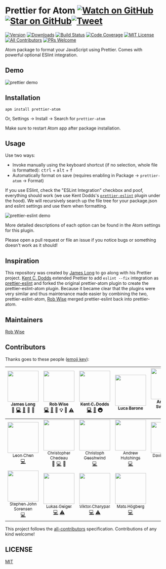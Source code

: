 # Prettier for Atom [![Watch on GitHub][github-watch-badge]][github-watch][![Star on GitHub][github-star-badge]][github-star][![Tweet][twitter-badge]][twitter]

<!-- [![Dependencies][dependencyci-badge]][dependencyci] TODO: Add dependency CI! -->
<!-- [![Code of Conduct][coc-badge]][coc] -->

[![Version][version-badge]][package]
[![Downloads][downloads-badge]][package]
[![Build Status][build-badge]][build]
[![Code Coverage][coverage-badge]][coverage]
[![MIT License][license-badge]][LICENSE]
[![All Contributors][all-contributors-badge]](#contributors)
[![PRs Welcome][prs-badge]][prs]

Atom package to format your JavaScript using Prettier. Comes with powerful optional ESlint integration.

## Demo
![prettier demo][prettier-demo]

## Installation

```
apm install prettier-atom
```

Or, Settings → Install → Search for `prettier-atom`

Make sure to restart Atom app after package installation.

## Usage

Use two ways:

- Invoke manually using the keyboard shortcut (if no selection, whole file is formatted): <kbd>ctrl</kbd> + <kbd>alt</kbd> + <kbd>f</kbd>
- Automatically format on save (requires enabling in Package → `prettier-atom` → Format)

If you use ESlint, check the "ESLint Integration" checkbox and poof, everything should work (we use Kent Dodds's [`prettier-eslint`][prettier-eslint] plugin under the hood). We will recursively search up the file tree for your package.json and eslint settings and use them when formatting.

![prettier-eslint demo][prettier-eslint-demo]

More detailed descriptions of each option can be found in the Atom settings for this plugin.

Please open a pull request or file an issue if you notice bugs or something doesn't work as it should!

## Inspiration

This repository was created by [James Long][james-long] to go along with his Prettier project. [Kent C. Dodds][kentcdodds] extended Prettier to add `eslint --fix` integration as [prettier-eslint][prettier-eslint] and forked the original prettier-atom plugin to create the prettier-eslint-atom plugin. Because it became clear that the plugins were very similar and thus maintenance made easier by combining the two, prettier-eslint-atom, [Rob Wise][robwise] merged prettier-eslint back into prettier-atom.

## Maintainers
[Rob Wise][robwise]

## Contributors

Thanks goes to these people ([emoji key][emojis]):

<!-- ALL-CONTRIBUTORS-LIST:START - Do not remove or modify this section -->
| [<img src="https://avatars.githubusercontent.com/u/17031?v=3" width="100px;"/><br /><sub>James Long</sub>](http://jlongster.com)<br />💬 [💻](https://github.com/prettier/prettier-atom/commits?author=jlongster) [📖](https://github.com/prettier/prettier-atom/commits?author=jlongster) 🔌 👀 | [<img src="https://avatars.githubusercontent.com/u/6173488?v=3" width="100px;"/><br /><sub>Rob Wise</sub>](https://robwise.github.io)<br />[💻](https://github.com/prettier/prettier-atom/commits?author=robwise) [📖](https://github.com/prettier/prettier-atom/commits?author=robwise) 💬 💡 👀 [⚠️](https://github.com/prettier/prettier-atom/commits?author=robwise) | [<img src="https://avatars.githubusercontent.com/u/1500684?v=3" width="100px;"/><br /><sub>Kent C. Dodds</sub>](https://kentcdodds.com)<br />[💻](https://github.com/prettier/prettier-atom/commits?author=kentcdodds) [📖](https://github.com/prettier/prettier-atom/commits?author=kentcdodds) 🚇 | [<img src="https://avatars.githubusercontent.com/u/1144075?v=3" width="100px;"/><br /><sub>Luca Barone</sub>](https://github.com/cloud-walker)<br /> | [<img src="https://avatars.githubusercontent.com/u/4514159?v=3" width="100px;"/><br /><sub>Arnar Þór Sveinsson</sub>](https://github.com/arnarthor)<br />[💻](https://github.com/prettier/prettier-atom/commits?author=arnarthor) | [<img src="https://avatars.githubusercontent.com/u/131916?v=3" width="100px;"/><br /><sub>Adam Miskiewicz</sub>](http://www.adammiskiewicz.com/)<br />[💻](https://github.com/prettier/prettier-atom/commits?author=skevy) | [<img src="https://avatars.githubusercontent.com/u/2685242?v=3" width="100px;"/><br /><sub>Ori Livni</sub>](http://www.orilivni.com)<br />[💻](https://github.com/prettier/prettier-atom/commits?author=oriSomething) |
| :---: | :---: | :---: | :---: | :---: | :---: | :---: |
| [<img src="https://avatars.githubusercontent.com/u/6182852?v=3" width="100px;"/><br /><sub>Leon Chen</sub>](https://transcranial.github.io)<br />[💻](https://github.com/prettier/prettier-atom/commits?author=transcranial) | [<img src="https://avatars.githubusercontent.com/u/197597?v=3" width="100px;"/><br /><sub>Christopher Chedeau</sub>](http://blog.vjeux.com/)<br />💬 [💻](https://github.com/prettier/prettier-atom/commits?author=vjeux) 🔌 | [<img src="https://avatars.githubusercontent.com/u/646693?v=3" width="100px;"/><br /><sub>Christoph Geschwind</sub>](http://christoph-geschwind.de)<br />[💻](https://github.com/prettier/prettier-atom/commits?author=1st8) | [<img src="https://avatars.githubusercontent.com/u/35026?v=3" width="100px;"/><br /><sub>Andrew Hutchings</sub>](https://andrewhutchings.com)<br />[💻](https://github.com/prettier/prettier-atom/commits?author=ahutchings) | [<img src="https://avatars.githubusercontent.com/u/875591?v=3" width="100px;"/><br /><sub>David Schnurr</sub>](http://davidschnurr.com)<br />[💻](https://github.com/prettier/prettier-atom/commits?author=schnerd) | [<img src="https://avatars.githubusercontent.com/u/484801?v=3" width="100px;"/><br /><sub>Ryan Cole</sub>](http://rycole.com/)<br />[💻](https://github.com/prettier/prettier-atom/commits?author=ryancole) | [<img src="https://avatars0.githubusercontent.com/u/11488612?v=3" width="100px;"/><br /><sub>Dara Hak</sub>](https://github.com/darahak)<br />[💻](https://github.com/prettier/prettier-atom/commits?author=darahak) [📖](https://github.com/prettier/prettier-atom/commits?author=darahak) |
| [<img src="https://avatars3.githubusercontent.com/u/487068?v=3" width="100px;"/><br /><sub>Stephen John Sorensen</sub>](http://www.stephenjohnsorensen.com/)<br />[💻](https://github.com/prettier/prettier-atom/commits?author=spudly) | [<img src="https://avatars2.githubusercontent.com/u/13285808?v=3" width="100px;"/><br /><sub>Lukas Geiger</sub>](https://github.com/lgeiger)<br />[💻](https://github.com/prettier/prettier-atom/commits?author=lgeiger) [⚠️](https://github.com/prettier/prettier-atom/commits?author=lgeiger) | [<img src="https://avatars2.githubusercontent.com/u/1517854?v=3" width="100px;"/><br /><sub>Viktor Charypar</sub>](https://github.com/charypar)<br />[💻](https://github.com/prettier/prettier-atom/commits?author=charypar) [⚠️](https://github.com/prettier/prettier-atom/commits?author=charypar) | [<img src="https://avatars0.githubusercontent.com/u/1007436?v=3" width="100px;"/><br /><sub>Mats Högberg</sub>](http://mats.hgbrg.se)<br />[💻](https://github.com/prettier/prettier-atom/commits?author=mhgbrg) |
<!-- ALL-CONTRIBUTORS-LIST:END -->

This project follows the [all-contributors][all-contributors] specification. Contributions of any kind welcome!

## LICENSE

[MIT](./LICENSE.md)

[npm]: https://www.npmjs.com/
[node]: https://nodejs.org
[build-badge]: https://img.shields.io/travis/prettier/prettier-atom.svg?style=flat-square
[build]: https://travis-ci.org/prettier/prettier-atom
[coverage-badge]: https://img.shields.io/codecov/c/github/prettier/prettier-atom.svg?style=flat-square
[coverage]: https://codecov.io/github/prettier/prettier-atom
[dependencyci-badge]: https://dependencyci.com/github/prettier/prettier-atom/badge?style=flat-square
[dependencyci]: https://dependencyci.com/github/prettier/prettier-atom
[version-badge]: https://img.shields.io/apm/v/prettier-atom.svg?style=flat-square
[package]: https://atom.io/packages/prettier-atom
[downloads-badge]: https://img.shields.io/apm/dm/prettier-atom.svg?style=flat-square
[license-badge]: https://img.shields.io/apm/l/prettier-atom.svg?style=flat-square
[license]: https://github.com/prettier/prettier-atom/blob/master/LICENSE
[prs-badge]: https://img.shields.io/badge/PRs-welcome-brightgreen.svg?style=flat-square
[prs]: http://makeapullrequest.com
[coc-badge]: https://img.shields.io/badge/code%20of-conduct-ff69b4.svg?style=flat-square
[coc]: https://github.com/prettier/prettier-atom/blob/master/other/CODE_OF_CONDUCT.md
[roadmap-badge]: https://img.shields.io/badge/%F0%9F%93%94-roadmap-CD9523.svg?style=flat-square
[roadmap]: https://github.com/prettier/prettier-atom/blob/master/other/ROADMAP.md
[github-watch-badge]: https://img.shields.io/github/watchers/prettier/prettier-atom.svg?style=social
[github-watch]: https://github.com/prettier/prettier-atom/watchers
[github-star-badge]: https://img.shields.io/github/stars/prettier/prettier-atom.svg?style=social
[github-star]: https://github.com/prettier/prettier-atom/stargazers
[twitter]: https://twitter.com/intent/tweet?text=Check%20out%20prettier-atom!%20https://github.com/prettier/prettier-atom%20%F0%9F%91%8D
[twitter-badge]: https://img.shields.io/twitter/url/https/github.com/prettier/prettier-atom.svg?style=social
[emojis]: https://github.com/kentcdodds/all-contributors#emoji-key
[all-contributors]: https://github.com/kentcdodds/all-contributors
[all-contributors-badge]: https://img.shields.io/badge/all_contributors-13-orange.svg?style=flat-square
[prettier]: https://github.com/prettier/prettier
[prettier-eslint]: https://github.com/prettier/prettier-eslint
[kentcdodds]: https://github.com/kentcdodds
[james-long]: https://github.com/jlongster
[robwise]: https://github.com/robwise
[prettier-demo]: https://github.com/prettier/prettier-atom/raw/master/prettier-demo.gif
[prettier-eslint-demo]: https://github.com/prettier/prettier-atom/raw/master/prettier-eslint-demo.gif
